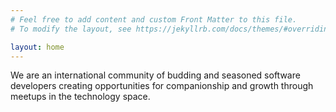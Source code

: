 ```yaml
---
# Feel free to add content and custom Front Matter to this file.
# To modify the layout, see https://jekyllrb.com/docs/themes/#overriding-theme-defaults

layout: home
---
```


We are an international community of budding and seasoned software developers creating opportunities for companionship and growth through meetups in the technology space.
